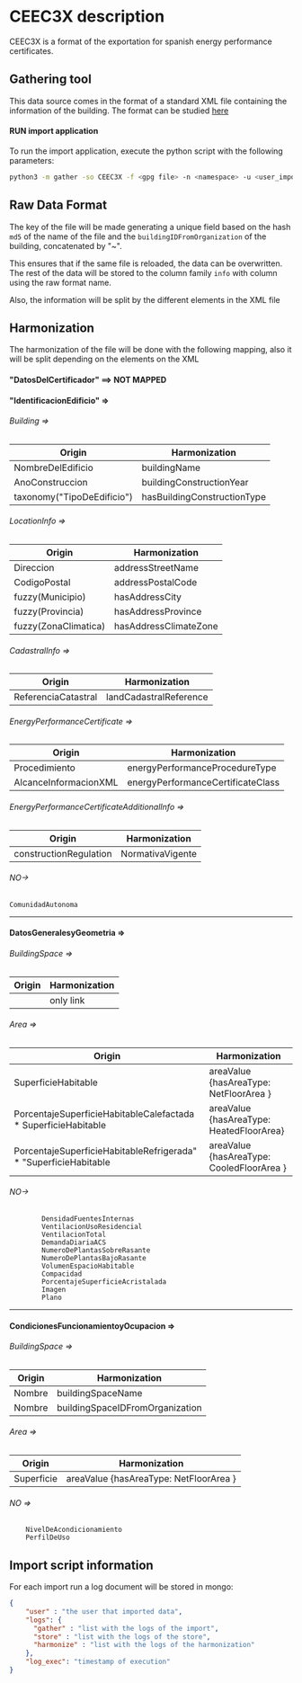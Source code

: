 # CEEC3X description
CEEC3X is a format of the exportation for spanish energy performance certificates.

## Gathering tool
This data source comes in the format of a standard XML file containing the information of the building.
The format can be studied [here](sources/CEEC3X/3-DatosEnergeticosDelEdificioSchema21.xsd)

#### RUN import application
To run the import application, execute the python script with the following parameters:

```bash
python3 -m gather -so CEEC3X -f <gpg file> -n <namespace> -u <user_importing>  -b <buildingIDFromOrganization> -st <storage>
```
###

## Raw Data Format

The key of the file will be made generating a unique field based on the hash `md5` of the name of the file and the `buildingIDFromOrganization` of the building, concatenated by "~".

This ensures that if the same file is reloaded, the data can be overwritten.
The rest of the data will be stored to the column family `info` with column using the raw format name.

Also, the information will be split by the different elements in the XML file


## Harmonization

The harmonization of the file will be done with the following mapping, also it will be split depending on the elements on the XML

####  "DatosDelCertificador" ==> NOT MAPPED
####  "IdentificacionEdificio" =>
   ###### Building =>
| Origin                     | Harmonization                |
|----------------------------|------------------------------|
| NombreDelEdificio          | buildingName                 |
| AnoConstruccion            | buildingConstructionYear     |
 | taxonomy("TipoDeEdificio") | hasBuildingConstructionType  | 

   ###### LocationInfo =>
| Origin               | Harmonization         |
|----------------------|-----------------------|
| Direccion            | addressStreetName     |
 | CodigoPostal         | addressPostalCode     |
| fuzzy(Municipio)     | hasAddressCity        |
| fuzzy(Provincia)     | hasAddressProvince    |
 | fuzzy(ZonaClimatica) | hasAddressClimateZone |
 
###### CadastralInfo =>
| Origin              | Harmonization          |
|---------------------|------------------------|
 | ReferenciaCatastral | landCadastralReference |

###### EnergyPerformanceCertificate =>
| Origin                | Harmonization                     |
|-----------------------|-----------------------------------|
 | Procedimiento         | energyPerformanceProcedureType    | 
 | AlcanceInformacionXML | energyPerformanceCertificateClass | 

###### EnergyPerformanceCertificateAdditionalInfo =>
| Origin                 | Harmonization      |
|------------------------|--------------------|
 | constructionRegulation | NormativaVigente   |

###### NO-> 
```
ComunidadAutonoma
```
       

------


#### DatosGeneralesyGeometria =>
###### BuildingSpace =>
| Origin | Harmonization |
|--------|---------------|
|        | only link     |

###### Area =>
| Origin                                                           | Harmonization                             |
|------------------------------------------------------------------|-------------------------------------------|
| SuperficieHabitable                                              | areaValue {hasAreaType: NetFloorArea }    |
| PorcentajeSuperficieHabitableCalefactada * SuperficieHabitable   | areaValue {hasAreaType: HeatedFloorArea}  |
| PorcentajeSuperficieHabitableRefrigerada" * "SuperficieHabitable | areaValue {hasAreaType: CooledFloorArea } |

###### NO-> 
```
        DensidadFuentesInternas
        VentilacionUsoResidencial
        VentilacionTotal
        DemandaDiariaACS
        NumeroDePlantasSobreRasante
        NumeroDePlantasBajoRasante
        VolumenEspacioHabitable
        Compacidad
        PorcentajeSuperficieAcristalada
        Imagen
        Plano
```
------

#### CondicionesFuncionamientoyOcupacion =>
###### BuildingSpace =>

| Origin  | Harmonization                   |
|---------|---------------------------------|
 | Nombre  | buildingSpaceName               |
 | Nombre  | buildingSpaceIDFromOrganization |

###### Area =>
| Origin      | Harmonization                          |
|-------------|----------------------------------------|
 | Superficie  | areaValue {hasAreaType: NetFloorArea } |

###### NO =>
``` 
    NivelDeAcondicionamiento
    PerfilDeUso
```

## Import script information

For each import run a log document will be stored in mongo:
```json
{
    "user" : "the user that imported data",
    "logs": {
      "gather" : "list with the logs of the import",
      "store" : "list with the logs of the store",
      "harmonize" : "list with the logs of the harmonization"
    },
    "log_exec": "timestamp of execution"
}
```

[//]: # ()
[//]: # ("DatosEnvolventeTermica")

[//]: # (    BuildingConstructionElement->)

[//]: # (        For element in group_label:)

[//]: # (            hasBuildingConstructionElementType -> taxonomy&#40;&#40;group_label, Tipo&#41; ,)

[//]: # (                {CerramientosOpacos, HuecosyLucernarios, PuentesTermicos},)

[//]: # (                {"Fachada", "Cubierta", "Suelo", "ParticionInteriorVertical","ParticionInteriorHorizontal","Adiabatico"}&#41;)

[//]: # (            buildingConstructionElementIDFromOrganization: "Nombre")

[//]: # (            NO->)

[//]: # (                "Superficie")

[//]: # (                "Orientacion")

[//]: # (                "Transmitancia")

[//]: # (                "FactorSolar")

[//]: # (                if group_label = HuecosyLurernarios:)

[//]: # (                    ModoDeObtencionTransmitancia)

[//]: # (                    ModoDeObtencionFactorSolar)

[//]: # (                else =)

[//]: # (                "ModoDeObtencion")

[//]: # (------)

[//]: # ("InstalacionesTermicas")

[//]: # (    BuildingSystemElement->)

[//]: # (        For element in group_label:)

[//]: # (            hasBuildingSystemElementType -> taxonomy&#40;&#40;group_label&#41; ,)

[//]: # (                {GeneradoresDeCalefaccion, GeneradoresDeRefrigeracion, InstalacionesACS, SistemasSecundariosCalefaccionRefrigeracion},)

[//]: # (            buildingSystemElementIDFromOrganization: "Nombre")

[//]: # (            NO->)

[//]: # (                "Tipo")

[//]: # (                "PotenciaNominal")

[//]: # (                "RendimientoNominal")

[//]: # (                "RendimientoEstacional")

[//]: # (                "VectorEnergetico")

[//]: # (                "ModoDeObtencion")

[//]: # (------)

[//]: # ("InstalacionesIluminacion")

[//]: # (    BuildingSpace->)

[//]: # (        For element in list:)

[//]: # (            buildingSpaceName : "Nombre")

[//]: # (            buildingSpaceIDFromOrganization: "Nombre")

[//]: # (            NO->)

[//]: # (                "PotenciaInstalada")

[//]: # (                "VEEI")

[//]: # (                "IluminanciaMedia")

[//]: # (                "ModoDeObtencion")

[//]: # (------)

[//]: # ()
[//]: # (------)

[//]: # (FALTA:)

[//]: # ()
[//]: # ("EnergiasRenovables")

[//]: # (------)

[//]: # ("Demanda")

[//]: # (------)

[//]: # ("Consumo")

[//]: # (------)

[//]: # ("EmisionesCO2")

[//]: # (------)

[//]: # ("Calificacion")

[//]: # (------)

[//]: # ("MedidasDeMejora")

[//]: # (------)

[//]: # ("PruebasComprobacionesInspecciones")
